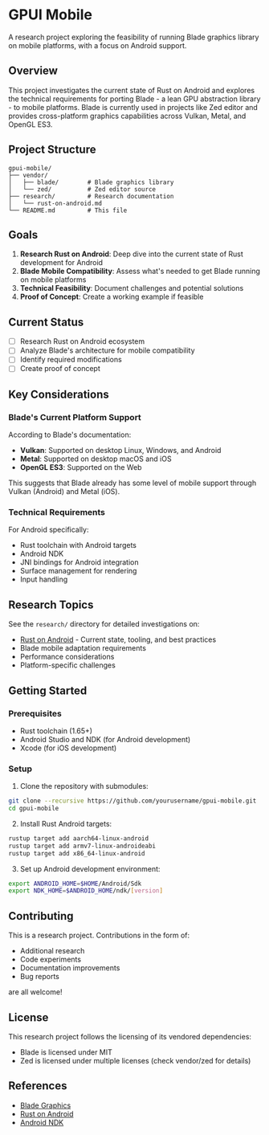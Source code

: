 # GPUI Mobile

A research project exploring the feasibility of running Blade graphics library on mobile platforms, with a focus on Android support.

## Overview

This project investigates the current state of Rust on Android and explores the technical requirements for porting Blade - a lean GPU abstraction library - to mobile platforms. Blade is currently used in projects like Zed editor and provides cross-platform graphics capabilities across Vulkan, Metal, and OpenGL ES3.

## Project Structure

```
gpui-mobile/
├── vendor/
│   ├── blade/        # Blade graphics library
│   └── zed/          # Zed editor source
├── research/         # Research documentation
│   └── rust-on-android.md
└── README.md         # This file
```

## Goals

1. **Research Rust on Android**: Deep dive into the current state of Rust development for Android
2. **Blade Mobile Compatibility**: Assess what's needed to get Blade running on mobile platforms
3. **Technical Feasibility**: Document challenges and potential solutions
4. **Proof of Concept**: Create a working example if feasible

## Current Status

- [ ] Research Rust on Android ecosystem
- [ ] Analyze Blade's architecture for mobile compatibility
- [ ] Identify required modifications
- [ ] Create proof of concept

## Key Considerations

### Blade's Current Platform Support

According to Blade's documentation:
- **Vulkan**: Supported on desktop Linux, Windows, and Android
- **Metal**: Supported on desktop macOS and iOS
- **OpenGL ES3**: Supported on the Web

This suggests that Blade already has some level of mobile support through Vulkan (Android) and Metal (iOS).

### Technical Requirements

For Android specifically:
- Rust toolchain with Android targets
- Android NDK
- JNI bindings for Android integration
- Surface management for rendering
- Input handling

## Research Topics

See the `research/` directory for detailed investigations on:
- [Rust on Android](research/rust-on-android.md) - Current state, tooling, and best practices
- Blade mobile adaptation requirements
- Performance considerations
- Platform-specific challenges

## Getting Started

### Prerequisites

- Rust toolchain (1.65+)
- Android Studio and NDK (for Android development)
- Xcode (for iOS development)

### Setup

1. Clone the repository with submodules:
```bash
git clone --recursive https://github.com/yourusername/gpui-mobile.git
cd gpui-mobile
```

2. Install Rust Android targets:
```bash
rustup target add aarch64-linux-android
rustup target add armv7-linux-androideabi
rustup target add x86_64-linux-android
```

3. Set up Android development environment:
```bash
export ANDROID_HOME=$HOME/Android/Sdk
export NDK_HOME=$ANDROID_HOME/ndk/[version]
```

## Contributing

This is a research project. Contributions in the form of:
- Additional research
- Code experiments
- Documentation improvements
- Bug reports

are all welcome!

## License

This research project follows the licensing of its vendored dependencies:
- Blade is licensed under MIT
- Zed is licensed under multiple licenses (check vendor/zed for details)

## References

- [Blade Graphics](https://github.com/kvark/blade)
- [Rust on Android](https://mozilla.github.io/firefox-browser-architecture/experiments/2017-09-21-rust-on-android.html)
- [Android NDK](https://developer.android.com/ndk)